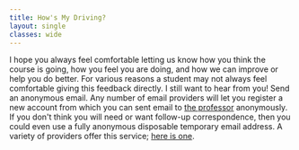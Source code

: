 ```yaml
---
title: How's My Driving?
layout: single
classes: wide
---
```


I hope you always feel comfortable letting us know how you think the
course is going, how you feel you are doing, and how we can improve or
help you do better. For various reasons a student may not always feel
comfortable giving this feedback directly. I still want to hear from
you! Send an anonymous email. Any number of email providers will let
you register a new account from which you can sent email to [the
professor](mailto:hemannja@shu.edu) anonymously. If you don't think
you will need or want follow-up correspondence, then you could even
use a fully anonymous disposable temporary email address. A variety of
providers offer this service; [here is
one](https://www.guerrillamail.com/).

